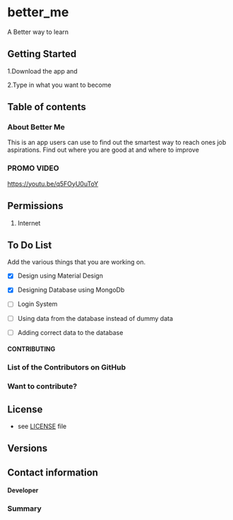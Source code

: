 # better_me

A Better way to learn

## Getting Started
1.Download the app and

2.Type in what you want to become

## Table of contents




### About Better Me
This is an app users can use to find out the smartest way to reach ones job aspirations. Find out where you are good at and where to improve

### PROMO VIDEO
https://youtu.be/q5FOyU0uToY 

## Permissions

1. Internet
 


## To Do List

Add the various things that you are working on.  
- [x] Design using Material Design
- [x] Designing Database using MongoDb
- [ ] Login System
- [ ] Using data from the database instead of dummy data
- [ ] Adding correct data to the database




#### CONTRIBUTING

### List of the Contributors on GitHub


### Want to contribute?




## License 
* see [LICENSE](https://github.com/JobGetabu/Darasa-IEEEMadC/blob/master/LICENSE) file


## Versions 



## Contact information



#### Developer


### Summary

